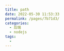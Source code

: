 ```yaml
---
title: path
date: 2022-05-30 11:53:33
permalink: /pages/7b71d3/
categories:
  - 后端
  - nodejs
tags:
  - 
---
```


